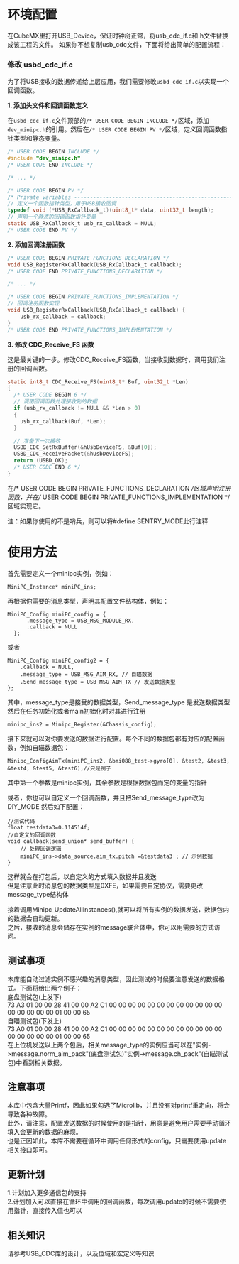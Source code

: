 # 环境配置
在CubeMX里打开USB_Device，保证时钟树正常，将usb_cdc_if.c和.h文件替换成该工程的文件。
如果你不想复制usb_cdc文件，下面将给出简单的配置流程：
### 修改 usbd_cdc_if.c
为了将USB接收的数据传递给上层应用，我们需要修改`usbd_cdc_if.c`以实现一个回调函数。

**1. 添加头文件和回调函数定义**

在`usbd_cdc_if.c`文件顶部的`/* USER CODE BEGIN INCLUDE */`区域，添加`dev_minipc.h`的引用。然后在`/* USER CODE BEGIN PV */`区域，定义回调函数指针类型和静态变量。

```c
/* USER CODE BEGIN INCLUDE */
#include "dev_minipc.h"
/* USER CODE END INCLUDE */

/* ... */

/* USER CODE BEGIN PV */
/* Private variables ---------------------------------------------------------*/
// 定义一个函数指针类型，用于USB接收回调
typedef void (*USB_RxCallback_t)(uint8_t* data, uint32_t length);
// 声明一个静态的回调函数指针变量
static USB_RxCallback_t usb_rx_callback = NULL;
/* USER CODE END PV */
```
**2. 添加回调注册函数**
```c
/* USER CODE BEGIN PRIVATE_FUNCTIONS_DECLARATION */
void USB_RegisterRxCallback(USB_RxCallback_t callback);
/* USER CODE END PRIVATE_FUNCTIONS_DECLARATION */

/* ... */

/* USER CODE BEGIN PRIVATE_FUNCTIONS_IMPLEMENTATION */
// 回调注册函数实现
void USB_RegisterRxCallback(USB_RxCallback_t callback) {
    usb_rx_callback = callback;
}
/* USER CODE END PRIVATE_FUNCTIONS_IMPLEMENTATION */
```

**3. 修改 CDC_Receive_FS 函数**

这是最关键的一步。修改CDC_Receive_FS函数，当接收到数据时，调用我们注册的回调函数。

```c
static int8_t CDC_Receive_FS(uint8_t* Buf, uint32_t *Len)
{
  /* USER CODE BEGIN 6 */
  // 调用回调函数处理接收到的数据
  if (usb_rx_callback != NULL && *Len > 0)
  {
    usb_rx_callback(Buf, *Len);
  }

  // 准备下一次接收
  USBD_CDC_SetRxBuffer(&hUsbDeviceFS, &Buf[0]);
  USBD_CDC_ReceivePacket(&hUsbDeviceFS);
  return (USBD_OK);
  /* USER CODE END 6 */
}
```
在/* USER CODE BEGIN PRIVATE_FUNCTIONS_DECLARATION */区域声明注册函数，并在/* USER CODE BEGIN PRIVATE_FUNCTIONS_IMPLEMENTATION */区域实现它。  


注：如果你使用的不是哨兵，则可以将#define SENTRY_MODE此行注释
# 使用方法
首先需要定义一个minipc实例，例如：  
```
MiniPC_Instance* miniPC_ins;
```
再根据你需要的消息类型，声明其配置文件结构体，例如：
```
MiniPC_Config miniPC_config = {
      .message_type = USB_MSG_MODULE_RX,
      .callback = NULL
  };
```
或者
```
MiniPC_Config miniPC_config2 = {
    .callback = NULL,
    .message_type = USB_MSG_AIM_RX, // 自瞄数据
    .Send_message_type = USB_MSG_AIM_TX // 发送数据类型
};
```
其中，message_type是接受的数据类型，Send_message_type 是发送数据类型
然后在任务初始化或者main初始化时对其进行注册
```
minipc_ins2 = Minipc_Register(&Chassis_config);
```
接下来就可以对你要发送的数据进行配置。每个不同的数据包都有对应的配置函数，例如自瞄数据包：
```
Minipc_ConfigAimTx(miniPC_ins2, &bmi088_test->gyro[0], &test2, &test3, &test4, &test5, &test6);//只是例子
```
其中第一个参数是minipc实例，其余参数是根据数据包而定的变量的指针

或者，你也可以自定义一个回调函数，并且把Send_message_type改为DIY_MODE
然后如下配置：
```
//测试代码
float testdata3=0.114514f;
//自定义的回调函数
void callback(send_union* send_buffer) {
    // 处理回调逻辑
    miniPC_ins->data_source.aim_tx.pitch =&testdata3 ; // 示例数据
}
```
这样就会在打包后，以自定义的方式填入数据并且发送  
但是注意此时消息包的数据类型是0XFE，如果需要自定协议，需要更改message_type结构体  


接着调用Minipc_UpdateAllInstances(),就可以将所有实例的数据发送，数据包内的数据会自动更新。  
之后，接收的消息会储存在实例的message联合体中，你可以用需要的方式访问。 
## 测试事项
本库能自动过滤实例不感兴趣的消息类型，因此测试的时候要注意发送的数据格式。下面将给出两个例子：  
底盘测试包(上发下)  
73 A3 01 00 00 28 41 00 00 A2 C1 00 00 00 00 00 00 00 00 00 00 00 00 00 00 00 00 00 01 00 00 65  
自瞄测试包(下发上)  
73 A0 01 00 00 28 41 00 00 A2 C1 00 00 00 00 00 00 00 00 00 00 00 00 00 00 00 00 00 01 00 00 65  
在上位机发送以上两个包后，相关message_type的实例应当可以在"实例->message.norm_aim_pack"(底盘测试包)"实例->message.ch_pack"(自瞄测试包)中看到相关数据。

## 注意事项
本库中包含大量Printf，因此如果勾选了Microlib，并且没有对printf重定向，将会导致各种故障。  
此外，请注意，配置发送数据的时候使用的是指针，用意是避免用户需要手动循环填入会更新的数据的麻烦。  
也是正因如此，本库不需要在循环中调用任何形式的config，只需要使用update相关接口即可。
## 更新计划
1.计划加入更多通信包的支持  
2.计划加入可以直接在循环中调用的回调函数，每次调用update的时候不需要使用指针，直接传入值也可以
## 相关知识
请参考USB_CDC库的设计，以及位域和宏定义等知识 